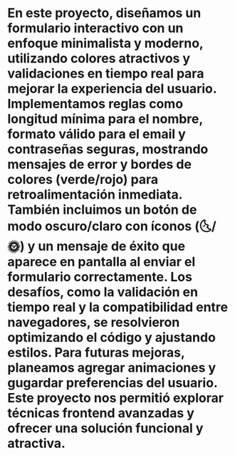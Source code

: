 
# En este proyecto, diseñamos un formulario interactivo con un enfoque minimalista y moderno, utilizando colores atractivos y validaciones en tiempo real para mejorar la experiencia del usuario. Implementamos reglas como longitud mínima para el nombre, formato válido para el email y contraseñas seguras, mostrando mensajes de error y bordes de colores (verde/rojo) para retroalimentación inmediata. También incluimos un botón de modo oscuro/claro con íconos (🌜/🌞) y un mensaje de éxito que aparece en pantalla al enviar el formulario correctamente. Los desafíos, como la validación en tiempo real y la compatibilidad entre navegadores, se resolvieron optimizando el código y ajustando estilos. Para futuras mejoras, planeamos agregar  animaciones y gugardar preferencias del usuario. Este proyecto nos permitió explorar técnicas frontend avanzadas y ofrecer una solución funcional y atractiva.
